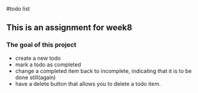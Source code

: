 #todo list
## This is an assignment for week8 
### The goal of this project
+ create a new todo
+ mark a todo as completed
+ change a completed item back to incomplete, indicating that it is to be done still(again)
+ have a delete button that allows you to delete a todo item.

